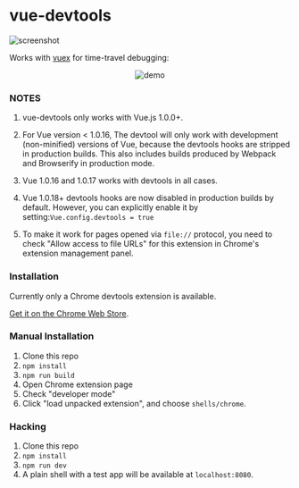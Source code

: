 # vue-devtools

![screenshot](https://raw.githubusercontent.com/vuejs/vue-devtools/master/media/screenshot.png)

Works with [vuex](https://github.com/vuejs/vuex) for time-travel debugging:

<p align="center"><img src="https://raw.githubusercontent.com/vuejs/vue-devtools/master/media/demo.gif" alt="demo"></p>

### NOTES

1. vue-devtools only works with Vue.js 1.0.0+.

2. For Vue version < 1.0.16, The devtool will only work with development (non-minified) versions of Vue, because the devtools hooks are stripped in production builds. This also includes builds produced by Webpack and Browserify in production mode. 
 
3. Vue 1.0.16 and 1.0.17 works with devtools in all cases.

4. Vue 1.0.18+ devtools hooks are now disabled in production builds by default. However, you can explicitly enable it by setting:`Vue.config.devtools = true`

5. To make it work for pages opened via `file://` protocol, you need to check "Allow access to file URLs" for this extension in Chrome's extension management panel.

### Installation

Currently only a Chrome devtools extension is available.

[Get it on the Chrome Web Store](https://chrome.google.com/webstore/detail/vuejs-devtools/nhdogjmejiglipccpnnnanhbledajbpd).

### Manual Installation

1. Clone this repo
2. `npm install`
3. `npm run build`
4. Open Chrome extension page
5. Check "developer mode"
6. Click "load unpacked extension", and choose `shells/chrome`.

### Hacking

1. Clone this repo
2. `npm install`
3. `npm run dev`
4. A plain shell with a test app will be available at `localhost:8080`.
